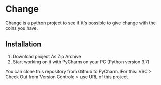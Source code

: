 # Сhange

Change is a python project to see if it's possible to give change with the coins you have.

## Installation

1) Download project As Zip Archive
2) Start working on it with PyCharm on your PC (Python version 3.7)

You can clone this repository from Github to PyCharm. For this:
VSC > Check Out from Version Controle > use URL of this project
